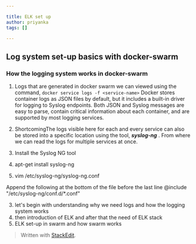 ```yaml
---

title: ELK set up
author: priyanka
tags: []

---
```


## Log system set-up basics with docker-swarm

### How the logging system works in docker-swarm
1. Logs that are generated in docker swarm we can viewed using the command,
`docker service logs -f <service-name>`
Docker stores container logs as JSON files by default, but it includes a built-in driver for logging to Syslog endpoints. Both JSON and Syslog messages are easy to parse, contain critical information about each container, and are supported by most logging services. 
2. ShortcomingThe logs visible here for each and every service can also be stored into a specific location using the tool, ***syslog-ng*** . From where we can read the logs for multiple services at once.
3. Install the Syslog NG tool
    

4.  apt-get install syslog-ng
    
5.  vim /etc/syslog-ng/syslog-ng.conf
    

Append the following at the bottom of the file before the last line @include "/etc/syslog-ng/conf.d/*.conf"

3. let's begin with understanding why we need logs and how the logging system works
4. then introduction of ELK and after that the need of ELK stack
5. ELK set-up in swarm and how swarm works
> Written with [StackEdit](https://stackedit.io/).
<!--stackedit_data:
eyJoaXN0b3J5IjpbLTExNDAyNjA1OTksMTI4MTQxNjE4OSwtMT
AwMjAzMjI4MSwzNTUyMDY4MDQsMTEzOTkwMTI1MSwxOTg2Mzc4
NTY5LDIwNjc1NjQzMzBdfQ==
-->